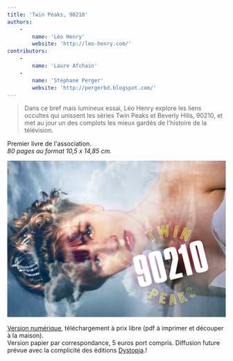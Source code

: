 ```yaml
---
title: 'Twin Peaks, 90210'
authors:
    -
        name: 'Léo Henry'
        website: 'http://leo-henry.com/'
contributors:
    -
        name: 'Laure Afchain'
    -
        name: 'Stéphane Perger'
        website: 'http://pergerbd.blogspot.com/'
---
```


> Dans ce bref mais lumineux essai, Léo Henry explore les liens occultes qui unissent les séries Twin Peaks et Beverly Hills, 90210, et met au jour un des complots les mieux gardés de l'histoire de la télévision.

Premier livre de l'association.  
*80 pages au format 10,5 x 14,85 cm.*

![](COUVTW90210.jpg)

[Version numérique](http://www.leo-henry.com/tp90210-print.pdf), téléchargement à prix libre (pdf à imprimer et découper à la maison).  
Version papier par correspondance, 5 euros port compris.
Diffusion future prévue avec la complicité des éditions [Dystopia](https://www.dystopia.fr/).!
